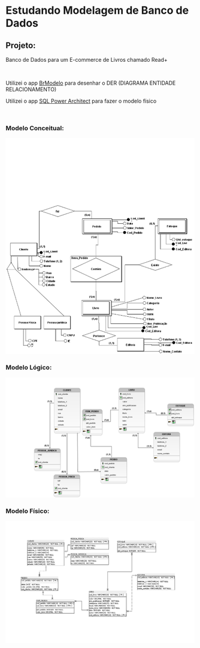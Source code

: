 <h1> Estudando Modelagem de Banco de Dados </h1>
 
<h2> Projeto:  </h2>
<p> Banco de Dados para um E-commerce de Livros chamado Read+ </p> 
<br>
<p> Utilizei o app <a href ="https://github.com/ajunior/brmodelo-installer">BrModelo</a> para desenhar o DER (DIAGRAMA ENTIDADE RELACIONAMENTO)  </p>
<p> Utilizei o app <a href ="http://www.bestofbi.com/page/architect_download_os">SQL Power Architect</a> para fazer o modelo físico </p>
<br> 
<h3> Modelo Conceitual: </h3>
<img src="DocRef/DER_DiagramaEntidadeRelacionamento.png"/> <br>

<h3> Modelo Lógico: </h3>
<img src="DocRef/Modelo_Logico.png"/> <br>

<h3> Modelo Físico: </h3>
<img src="DocRef/Modelo_Fisico.png"/> <br>